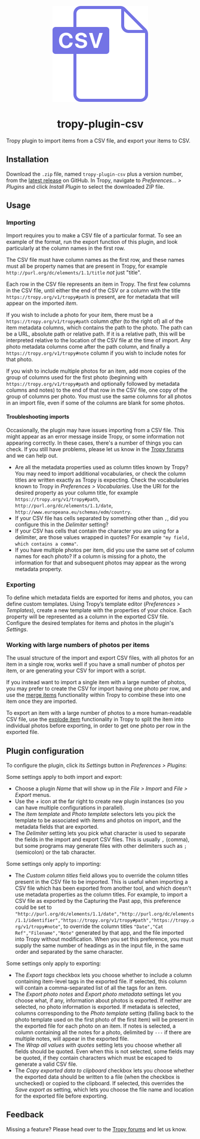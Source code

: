<p align="center"><img src="icon.svg"></p>

<h1 align="center">tropy-plugin-csv</h1>

Tropy plugin to import items from a CSV file, and export your items to CSV.

## Installation

Download the `.zip` file, named `tropy-plugin-csv` plus a version number, from the [latest release](https://github.com/tropy/tropy-plugin-csv/releases/latest) on GitHub. In Tropy, navigate to *Preferences… > Plugins* and click *Install Plugin* to select the downloaded ZIP file.

## Usage

### Importing

Import requires you to make a CSV file of a particular format. To see an example of the format, run the export function of this plugin, and look particularly at the column names in the first row.

The CSV file must have column names as the first row, and these names must all be property names that are present in Tropy, for example `http://purl.org/dc/elements/1.1/title` *not* just "title".

Each row in the CSV file represents an item in Tropy. The first few columns in the CSV file, until either the end of the CSV or a column with the title `https://tropy.org/v1/tropy#path` is present, are for metadata that will appear on the imported *item*.

If you wish to include a photo for your item, there must be a `https://tropy.org/v1/tropy#path` column *after* (to the right of) all of the item metadata columns, which contains the path to the photo. The path can be a URL, absolute path or relative path. If it is a relative path, this will be interpreted relative to the location of the CSV file at the time of import. Any photo metadata columns come after the path column, and finally a `https://tropy.org/v1/tropy#note` column if you wish to include notes for that photo.

If you wish to include multiple photos for an item, add more copies of the group of columns used for the first photo (beginning with `https://tropy.org/v1/tropy#path` and optionally followed by metadata columns and notes) to the end of that row in the CSV file, one copy of the group of columns per photo. You must use the same columns for all photos in an import file, even if some of the columns are blank for some photos.

#### Troubleshooting imports

Occasionally, the plugin may have issues importing from a CSV file. This might appear as an error message inside Tropy, or some information not appearing correctly. In these cases, there's a number of things you can check. If you still have problems, please let us know in the [Tropy forums](https://forums.tropy.org/) and we can help out.

- Are all the metadata properties used as column titles known by Tropy? You may need to import additional vocabularies, or check the column titles are written exactly as Tropy is expecting. Check the vocabularies known to Tropy in *Preferences > Vocabularies*. Use the URI for the desired property as your column title, for example `https://tropy.org/v1/tropy#path`, `http://purl.org/dc/elements/1.1/date`, `http://www.europeana.eu/schemas/edm/country`.
- If your CSV file has cells separated by something other than `,`, did you configure this in the *Delimiter* setting?
- If your CSV has cells that contain the character you are using for a delimiter, are those values wrapped in quotes? For example `"my field, which contains a comma"`.
- If you have multiple photos per item, did you use the same set of column names for each photo? If a column is missing for a photo, the information for that and subsequent photos may appear as the wrong metadata property.

### Exporting

To define which metadata fields are exported for items and photos, you can define custom templates. Using Tropy’s template editor (*Preferences > Templates*), create a new template with the properties of your choice. Each property will be represented as a column in the exported CSV file. Configure the desired templates for items and photos in the plugin's *Settings*.

### Working with large numbers of photos per items

The usual structure of the import and export CSV files, with all photos for an item in a single row, works well if you have a small number of photos per item, or are generating your CSV for import with a script.

If you instead want to import a single item with a large number of photos, you may prefer to create the CSV for import having one photo per row, and use the [merge items](https://docs.tropy.org/in-the-project-view/combine_photos) functionality within Tropy to combine these into one item once they are imported.

To export an item with a large number of photos to a more human-readable CSV file, use the [explode item](https://docs.tropy.org/in-the-project-view/combine_photos#explode-an-item.) functionality in Tropy to split the item into individual photos before exporting, in order to get one photo per row in the exported file.

## Plugin configuration

To configure the plugin, click its *Settings* button in *Preferences > Plugins*:

Some settings apply to both import and export:

- Choose a plugin *Name* that will show up in the *File > Import* and *File > Export* menus.
- Use the *+* icon at the far right to create new plugin instances (so you can have multiple configurations in parallel).
- The *Item template* and *Photo template* selectors lets you pick the template to be associated with items and photos on import, and the metadata fields that are exported.
- The *Delimiter* setting lets you pick what character is used to separate the fields in the import and export CSV files. This is usually `,` (comma), but some programs may generate files with other delimiters such as `;` (semicolon) or the tab character.

Some settings only apply to importing:

- The *Custom column titles* field allows you to override the column titles present in the CSV file to be imported. This is useful when importing a CSV file which has been exported from another tool, and which doesn't use metadata properties as the column titles. For example, to import a CSV file as exported by the Capturing the Past app, this preference could be set to `"http://purl.org/dc/elements/1.1/date","http://purl.org/dc/elements/1.1/identifier","https://tropy.org/v1/tropy#path","https://tropy.org/v1/tropy#note"`, to override the column titles `"Date","Cat Ref","Filename","Note"` generated by that app, and the file imported into Tropy without modification. When you set this preference, you must supply the same number of headings as in the input file, in the same order and separated by the same character.

Some settings only apply to exporting:

- The *Export tags* checkbox lets you choose whether to include a column containing item-level tags in the exported file. If selected, this column will contain a comma-separated list of all the tags for an item.
- The *Export photo notes* and *Export photo metadata* settings let you choose what, if any, information about photos is exported. If neither are selected, no photo information is exported. If metadata is selected, columns corresponding to the *Photo template* setting (falling back to the photo template used on the first photo of the first item) will be present in the exported file for each photo on an item. If notes is selected, a column containing all the notes for a photo, delimited by ` --- ` if there are multiple notes, will appear in the exported file.
- The *Wrap all values with quotes* setting lets you choose whether all fields should be quoted. Even when this is not selected, some fields may be quoted, if they contain characters which must be escaped to generate a valid CSV file.
- The *Copy exported data to clipboard* checkbox lets you choose whether the exported data should be written to a file (when the checkbox is unchecked) or copied to the clipboard. If selected, this overrides the *Save export as* setting, which lets you choose the file name and location for the exported file before exporting.

## Feedback

Missing a feature? Please head over to the [Tropy forums](https://forums.tropy.org/) and let us know.
